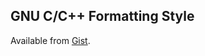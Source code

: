 ## GNU C/C++ Formatting Style

Available from [Gist](https://gist.github.com/ilg-ul/b14101ce7a58a06f3346).
